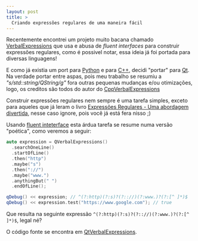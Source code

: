```yaml
---
layout: post
title: >
  Criando expressões regulares de uma maneira fácil
---
```


Recentemente encontrei um projeto muito bacana chamado [VerbalExpressions](https://github.com/VerbalExpressions/) que usa e abusa de _fluent interfaces_ para construir expressões regulares, como é possivel notar, essa ideia já foi portada para diversas linguagens!

E como já existia um port para [Python](https://github.com/VerbalExpressions/PythonVerbalExpressions) e para [C++](https://github.com/VerbalExpressions/CppVerbalExpressions), decidi "portar" para [Qt](http://qt-project.org/). Na verdade portar entre aspas, pois meu trabalho se resumiu a _"s/std::string/QString/g"_ fora outras pequenas mudanças e/ou otimizações, logo, os creditos são todos do autor do [CppVerbalExpressions](https://github.com/VerbalExpressions/CppVerbalExpressions)

Construir expressões regulares nem sempre é uma tarefa simples, exceto para aqueles que já leram o livro [Expressões Regulares - Uma abordagem divertida](http://aurelio.net/regex/), nesse caso ignore, pois você já está fera nisso ;)

Usando [fluent inteterface](http://en.wikipedia.org/wiki/Fluent_interface) esta árdua tarefa se resume numa versão "poética", como veremos a seguir:

``` cpp
auto expression = QVerbalExpressions()
  .searchOneLine()
  .startOfLine()
  .then("http")
  .maybe("s")
  .then("://")
  .maybe("www.")
  .anythingBut(" ")
  .endOfLine();

qDebug() << expression; // ^(?:http)(?:s)?(?:://)(?:www.)?(?:[^ ]*)$
qDebug() << expression.test("https://www.google.com"); // true
```

Que resulta na seguinte expressão `^(?:http)(?:s)?(?:://)(?:www.)?(?:[^ ]*)$`, legal né?

O código fonte se encontra em [QtVerbalExpressions](https://github.com/VerbalExpressions/QtVerbalExpressions).
